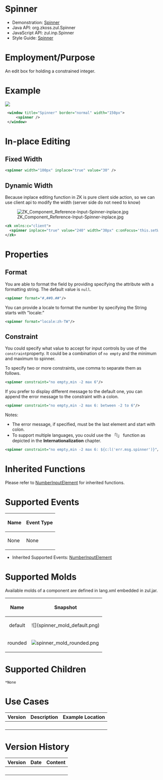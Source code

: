 # Spinner

- Demonstration:
  [Spinner](http://www.zkoss.org/zkdemo/input/form_sample)
- Java API: <javadoc>org.zkoss.zul.Spinner</javadoc>
- JavaScript API: <javadoc directory="jsdoc">zul.inp.Spinner</javadoc>
- Style Guide: [
  Spinner](ZK_Style_Guide/XUL_Component_Specification/Spinner)

# Employment/Purpose

An edit box for holding a constrained integer.

# Example

![](ZKComRef_Spinner.png)

``` xml
 <window title="Spinner" border="normal" width="150px">
     <spinner />
 </window>
```

# In-place Editing

## Fixed Width

``` xml
<spinner width="100px" inplace="true" value="30" />
```

## Dynamic Width

Because inplace editing function in ZK is pure client side action, so we
can use client api to modify the width (server side do not need to know)

<figure>
<img src="ZK_Component_Reference-Input-Spinner-inplace.jpg"
title="ZK_Component_Reference-Input-Spinner-inplace.jpg" />
<figcaption>ZK_Component_Reference-Input-Spinner-inplace.jpg</figcaption>
</figure>

``` xml
<zk xmlns:c="client">
  <spinner inplace="true" value="240" width="30px" c:onFocus='this.setWidth("60px")' c:onBlur='this.setWidth("30px")' />
</zk>
```

# Properties

## Format

You are able to format the field by providing specifying the attribute
with a formatting string. The default value is `null`.

``` xml
<spinner format="#,##0.##"/>
```

You can provide a locale to format the number by specifying the String
starts with "locale:"

``` xml
<spinner format="locale:zh-TW"/>
```

## Constraint

You could specify what value to accept for input controls by use of the
`constraint`property. It could be a combination of `no empty` and the
minimum and maximum to spinner.

To specify two or more constraints, use comma to separate them as
follows.

``` xml
<spinner constraint="no empty,min -2 max 6"/>
```

If you prefer to display different message to the default one, you can
append the error message to the constraint with a colon.

``` xml
<spinner constraint="no empty,min -2 max 6: between -2 to 6"/>
```

Notes:

- The error message, if specified, must be the last element and start
  with colon.
- To support multiple languages, you could use the 「l」 function as
  depicted in the **Internationalization** chapter.

``` xml
<spinner constraint="no empty,min -2 max 6: ${c:l('err.msg.spinner')}"/>
```

# Inherited Functions

Please refer to [
NumberInputElement](ZK_Component_Reference/Base_Components/NumberInputElement)
for inherited functions.

# Supported Events

<table>
<thead>
<tr class="header">
<th><center>
<p>Name</p>
</center></th>
<th><center>
<p>Event Type</p>
</center></th>
</tr>
</thead>
<tbody>
<tr class="odd">
<td><p>None</p></td>
<td><p>None</p></td>
</tr>
</tbody>
</table>

- Inherited Supported Events: [
  NumberInputElement](ZK_Component_Reference/Base_Components/NumberInputElement#Supported_Events)

# Supported Molds

Available molds of a component are defined in lang.xml embedded in
zul.jar.

<table>
<thead>
<tr class="header">
<th><center>
<p>Name</p>
</center></th>
<th><center>
<p>Snapshot</p>
</center></th>
</tr>
</thead>
<tbody>
<tr class="odd">
<td><center>
<p>default</p>
</center></td>
<td>![](spinner_mold_default.png)</td>
</tr>
<tr class="even">
<td><center>
<p>rounded</p>
</center></td>
<td><p><img src="spinner_mold_rounded.png"
title="spinner_mold_rounded.png" alt="spinner_mold_rounded.png" />
</p></td>
</tr>
</tbody>
</table>

# Supported Children

`*None`

# Use Cases

| Version | Description | Example Location |
|---------|-------------|------------------|
|         |             |                  |

# Version History

| Version | Date | Content |
|---------|------|---------|
|         |      |         |
